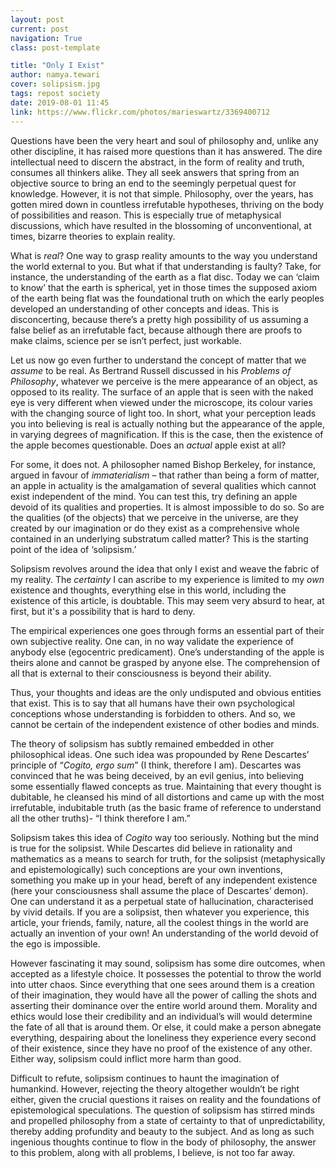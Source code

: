 ```yaml
---
layout: post
current: post
navigation: True
class: post-template

title: "Only I Exist"
author: namya.tewari
cover: solipsism.jpg
tags: repost society
date: 2019-08-01 11:45
link: https://www.flickr.com/photos/marieswartz/3369400712
---
```

Questions have been the very heart and soul of philosophy and, unlike any other
discipline, it has raised more questions than it has answered. The dire
intellectual need to discern the abstract, in the form of reality and truth,
consumes all thinkers alike. They all seek answers that spring from an objective
source to bring an end to the seemingly perpetual quest for knowledge. However,
it is not that simple. Philosophy, over the years, has gotten mired down in
countless irrefutable hypotheses, thriving on the body of possibilities and
reason. This is especially true of metaphysical discussions, which have resulted
in the blossoming of unconventional, at times, bizarre theories to explain
reality.

What is *real*? One way to grasp reality amounts to the way you understand the
world external to you. But what if that understanding is faulty? Take, for
instance, the understanding of the earth as a flat disc. Today we can ‘claim to
know’ that the earth is spherical, yet in those times the supposed axiom of the
earth being flat was the foundational truth on which the early peoples developed
an understanding of other concepts and ideas. This is disconcerting, because
there’s a pretty high possibility of us assuming a false belief as an
irrefutable fact, because although there are proofs to make claims, science per
se isn’t perfect, just workable. 

Let us now go even further to understand the concept of matter that we *assume*
to be real. As Bertrand Russell discussed in his *Problems of Philosophy*,
whatever we perceive is the mere appearance of an object, as opposed to its
reality. The surface of an apple that is seen with the naked eye is very
different when viewed under the microscope, its colour varies with the changing
source of light too. In short, what your perception leads you into believing is
real is actually nothing but the appearance of the apple, in varying degrees of
magnification. If this is the case, then the existence of the apple becomes
questionable. Does an *actual* apple exist at all? 

For some, it does not. A philosopher named Bishop Berkeley, for instance, argued
in favour of *immaterialism* – that rather than being a form of matter, an apple
in actuality is the amalgamation of several qualities which cannot exist
independent of the mind. You can test this, try defining an apple devoid of its
qualities and properties. It is almost impossible to do so. So are the qualities
(of the objects) that we perceive in the universe, are they created by our
imagination or do they exist as a comprehensive whole contained in an underlying
substratum called matter? This is the starting point of the idea of ‘solipsism.’

Solipsism revolves around the idea that only I exist and weave the fabric of my
reality. The *certainty* I can ascribe to my experience is limited to my *own*
existence and thoughts, everything else in this world, including the existence
of this article, is doubtable. This may seem very absurd to hear, at first, but
it's a possibility that is hard to deny.

The empirical experiences one goes through forms an essential part of their own
subjective reality. One can, in no way validate the experience of anybody else
(egocentric predicament). One’s understanding of the apple is theirs alone and
cannot be grasped by anyone else. The comprehension of all that is external to
their consciousness is beyond their ability.

Thus, your thoughts and ideas are the only undisputed and obvious entities that
exist. This is to say that all humans have their own psychological conceptions
whose understanding is forbidden to others. And so, we cannot be certain of the
independent existence of other bodies and minds.

The theory of solipsism has subtly remained embedded in other philosophical
ideas. One such idea was propounded by Rene Descartes’ principle of “*Cogito,
ergo sum*” (I think, therefore I am). Descartes was convinced that he was being
deceived, by an evil genius, into believing some essentially flawed concepts as
true. Maintaining that every thought is dubitable, he cleansed his mind of all
distortions and came up with the most irrefutable, indubitable truth (as the
basic frame of reference to understand all the other truths)- “I think therefore
I am.” 

Solipsism takes this idea of *Cogito* way too seriously. Nothing but the mind is
true for the solipsist. While Descartes did believe in rationality and
mathematics as a means to search for truth, for the solipsist (metaphysically
and epistemologically) such conceptions are your own inventions, something you
make up in your head, bereft of any independent existence (here your
consciousness shall assume the place of Descartes’ demon). One can understand it
as a perpetual state of hallucination, characterised by vivid details. If you
are a solipsist, then whatever you experience, this article, your friends,
family, nature, all the coolest things in the world are actually an invention of
your own! An understanding of the world devoid of the ego is impossible.

However fascinating it may sound, solipsism has some dire outcomes, when
accepted as a lifestyle choice. It possesses the potential to throw the world
into utter chaos. Since everything that one sees around them is a creation of
their imagination, they would have all the power of calling the shots and
asserting their dominance over the entire world around them. Morality and ethics
would lose their credibility and an individual’s will would determine the fate
of all that is around them. Or else, it could make a person abnegate everything,
despairing about the loneliness they experience every second of their existence,
since they have no proof of the existence of any other. Either way, solipsism
could inflict more harm than good.

Difficult to refute, solipsism continues to haunt the imagination of humankind.
However, rejecting the theory altogether wouldn’t be right either, given the
crucial questions it raises on reality and the foundations of epistemological
speculations. The question of solipsism has stirred minds and propelled
philosophy from a state of certainty to that of unpredictability, thereby adding
profundity and beauty to the subject. And as long as such ingenious thoughts
continue to flow in the body of philosophy, the answer to this problem, along
with all problems, I believe, is not too far away.
